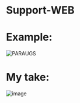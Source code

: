 # Support-WEB
# Example:
![PARAUGS](https://github.com/linciss/Support-WEB/assets/122517407/f0a18e0e-466d-43cd-b956-7aa95431f246)
# My take:
![image](https://github.com/linciss/Support-WEB/assets/122517407/7620a1c6-9ea9-4ee9-b305-ea2265ebf5dd)


